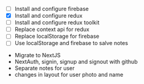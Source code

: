 - [ ] Install and configure firebase
- [x] Install and configure redux
- [ ] Install and configure redux toolkit
- [ ] Replace context api for redux
- [ ] Replace localStorage for firebase
- [ ] Use localStorage and firebase to salve notes

- Migrate to NextJS
- NextAuth, signin, signup and signout with github
- Separate notes for user
- changes in layout for user photo and name
